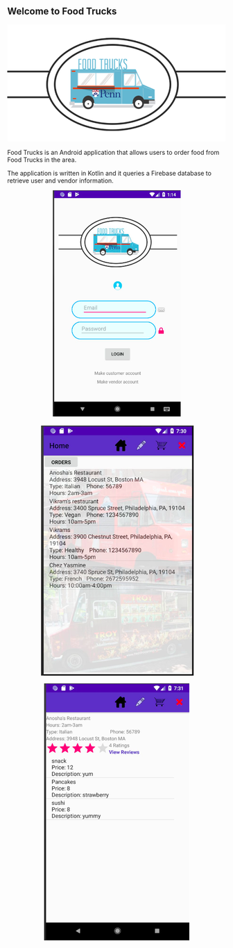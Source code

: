 <h2>Welcome to Food Trucks</h2>

![Alt text](https://github.com/cristinaleonr/FoodTruck/blob/master/FoodTrucks.png?raw=true)

Food Trucks is an Android application that allows users to order food from Food Trucks in the area.

The application is written in Kotlin and it queries a Firebase database to retrieve user and vendor information.

<p align="center">
  <img src="https://github.com/cristinaleonr/FoodTruck/blob/master/SignInPage.png?raw=true"/>
</p>
<p align="center">
  <img src="https://github.com/cristinaleonr/FoodTruck/blob/master/HomePage.png?raw=true"/>
</p>
<p align="center">
  <img src="https://github.com/cristinaleonr/FoodTruck/blob/master/VendorDetails.png?raw=true"/>
</p>
